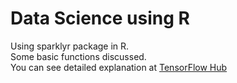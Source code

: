 # Data Science using R
Using sparklyr package in R. <br />
Some basic functions discussed. <br />
You can see detailed explanation at <a href='www.tensorflowhub.org/2017/08/using-sparklyr-package-in-r.html'>TensorFlow Hub</a><br />
